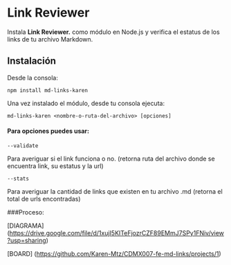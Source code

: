 # Link Reviewer

Instala **Link Reviewer.** como módulo en Node.js y verifica el estatus de los links de tu archivo Markdown.

## Instalación

Desde la consola:

 `npm install md-links-karen`

Una vez instalado el módulo, desde tu consola ejecuta:

`md-links-karen <nombre-o-ruta-del-archivo> [opciones]`

#### Para opciones puedes usar:

`--validate` 

Para averiguar si el link funciona o no.
(retorna ruta del archivo donde se encuentra link, su estatus y la url)

`--stats`

Para averiguar la cantidad de links que existen en tu archivo .md 
(retorna el total de urls encontradas)

###Proceso:

[DIAGRAMA] (https://drive.google.com/file/d/1xujI5KITeFjozrCZF89EMmJ7SPy1FNiv/view?usp=sharing)

[BOARD] (https://github.com/Karen-Mtz/CDMX007-fe-md-links/projects/1)
